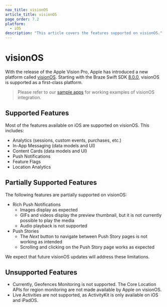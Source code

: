 ```yaml
---
nav_title: visionOS
article_title: visionOS
page_order: 7.2
platform: 
  - iOS
description: "This article covers the features supported on visionOS."
---
```


# visionOS

With the release of the Apple Vision Pro, Apple has introduced a new platform called [visionOS](https://developer.apple.com/visionos/). Starting with the Braze Swift SDK [8.0.0](https://github.com/braze-inc/braze-swift-sdk/blob/main/CHANGELOG.md#800), visionOS is supported as a first-class platform.

> Please refer to our [sample apps]({{site.baseurl}}/developer_guide/platform_integration_guides/swift/sample_apps/) for working examples of visionOS integration.

## Supported Features

Most of the features available on iOS are supported on visionOS. This includes:
- Analytics (sessions, custom events, purchases, etc.)
- In-App Messaging (data models and UI)
- Content Cards (data models and UI)
- Push Notifications
- Feature Flags
- Location Analytics

## Partially Supported Features

The following features are partially supported on visionOS:
- Rich Push Notifications
  - Images display as expected
  - GIFs and videos display the preview thumbnail, but it is not currently possible to play the media
  - Audio playback is not supported
- Push Stories
  - The _Next_ button to navigate between Push Story pages is not working as intended
  - Scrolling and clicking on the Push Story page works as expected

We expect that future visionOS updates will address these limitations.

## Unsupported Features

- Currently, Geofences Monitoring is not supported. The Core Location APIs for region monitoring are not made available by Apple on visionOS.
- Live Activities are not supported, as ActivityKit is only available on iOS and iPadOS.
